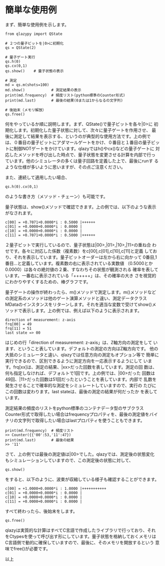 簡単な使用例
============

まず、簡単な使用例を示します。

    from qlazypy import QState
    
    # ２つの量子ビットを|0>に初期化
    qs = QState(2)

    # 量子ゲート実行
    qs.h(0)
    qs.cx(0,1)
    qs.show()    # 量子状態の表示

    # 測定
    md = qs.m(shots=100)
	md.show()            # 測定結果の表示
    print(md.frequency)  # 頻度リスト(python標準のCounter形式)
	print(md.last)       # 最後の結果(0または1からなるの文字列)

    # 後始末（メモリ解放）
    qs.free()

何をやっているか順に説明します。まず、QState()で量子ビットを各々|0>に
初期化します。初期化した量子状態に対して、次々に量子ゲートを作用させ、
最後に測定して結果を表示する、というのが典型的な使用方法です。上の例で
は、０番目の量子ビットにアダマールゲートをかけ、０番目と１番目の量子ビッ
トに制御NOTゲートをかけています。qlazyではh()やcx()などの量子ゲートに
対応したメソッドを呼び出した時点で、量子状態を変更させる計算を内部で行っ
ています。他のシミュレータの多くは量子回路を定義した上で、最後にrunす
るような仕様が多いように思いますが、その点ご注意ください。

また、連続して適用したい場合、

    qs.h(0).cx(0,1)
	
のような書き方（メソッド・チェーン）も可能です。

量子状態は、show()メソッドで確認できます。上の例では、以下のような表示
がなされます。

    c[00] = +0.7071+0.0000*i : 0.5000 |++++++
    c[01] = +0.0000+0.0000*i : 0.0000 |
    c[10] = +0.0000+0.0000*i : 0.0000 |
    c[11] = +0.7071+0.0000*i : 0.5000 |++++++

２量子ビットで実行しているので、量子状態は|00>,|01>,|10>,|11>の重ね合
わせです。各々に対応した係数（複素数）をc[00],c[01],c[10],c[11]と定義
しており、それを表示しています。量子ビットオーダーは左から右に向かって
0番目,1番目...と定義しています。複素数の右に表示されている実数値
（0.5000とか0.0000）は各々の絶対値の２乗、すなわちその状態が観測される
確率を表しています。一番右に表示されている「++++++」は、その確率の大き
さを視覚的にわかりやすくするための、棒グラフです。

量子ゲートの操作が終わったら、m()メソッドで測定します。m()メソッドなど
の測定系のメソッドは他のゲート演算メソッドと違い、測定データクラス
MDataのインスタンスをリターンします。それを適当な変数で受けてshow()メ
ソッドで表示します。上の例では、例えば以下のように表示されます。

    direction of measurement: z-axis
    frq[00] = 49
    frq[11] = 51
    last state => 00

はじめの行「direction of measurement: z-axis」は、Z軸方向の測定をして
います、ということ表しています。デフォルトの測定の方向はZ軸方向です。
他の大抵のシミュレータと違い、qlazyでは任意方向の測定もオプション等で
簡単に実行できるので、区別できるように測定方向を一応表示するようにして
います。frq[xx]は、測定の結果、|xx>だった回数を表しています。測定の回
数は、何も指定しなければ、デフォルトで1回です。上の例では、|00>だった
回数は49回、|11>だった回数は51回だったということを表しています。内部で
乱数を発生させることで確率的な測定をシミュレートしていますので、実行の
たびにこの回数は変わります。last stateは、最後の測定の結果が何だったか
を表しています。

測定結果の頻度のリストをpython標準のコンテナデータ型のサブクラス
Counter形式で取得したい場合はfrequencyプロパティを、最後の測定値をバイ
ナリの文字列で取得したい場合はlastプロパティを使うこともできます。

    print(md.frequency)  # 頻度リスト
	>> Counter({{'00':53,'11':47})
	print(md.last)       # 最後の結果
	>> '11'

さて、上の例では最後の測定値は|00>でした。qlazyでは、測定後の状態変化
もシミュレーションしていますので、この測定後の状態に対して、

    qs.show()
	
をすると、以下のように、波束が収縮している様子も確認することができます。

    c[00] = +1.0000+0.0000*i : 1.0000 |+++++++++++
    c[01] = +0.0000+0.0000*i : 0.0000 |
    c[10] = +0.0000+0.0000*i : 0.0000 |
    c[11] = +0.0000+0.0000*i : 0.0000 |

すべて終わったら、後始末をします。

    qs.free()
	
qlazyは実質的な計算はすべてC言語で作成したライブラリで行っており、それ
をCtypesを使って呼び出す形にしています。量子状態を格納しておくメモリは
C言語側で動的に確保していますので、最後に、そのメモリを開放するという
意味でfree()が必要です。

以上
